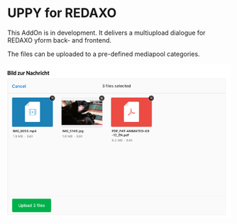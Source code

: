# UPPY for REDAXO

This AddOn is in development. It delivers a multiupload dialogue for REDAXO yform back- and frontend. 

The files can be uploaded to a pre-defined mediapool categories. 

![Screenshot](https://raw.githubusercontent.com/FriendsOfREDAXO/uppy/assets/uppy_screen.png)

 



